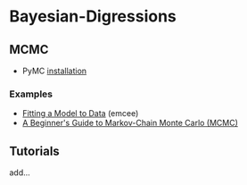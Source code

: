 # Bayesian-Digressions

## MCMC

- PyMC [installation](https://github.com/pymc-devs/pymc/issues/4937)

### Examples

- [Fitting a Model to Data](http://dfm.io/emcee/current/user/line/#) (emcee)
- [A Beginner's Guide to Markov-Chain Monte Carlo (MCMC)](https://prappleizer.github.io/Tutorials/MCMC/MCMC_Tutorial_Solution.html)

## Tutorials
 add...
